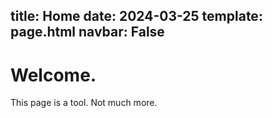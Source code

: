 title: Home
date: 2024-03-25
template: page.html
navbar: False
---

# Welcome.

This page is a tool. Not much more.